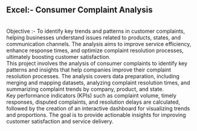 ## Excel:- Consumer Complaint Analysis
<br>
Objective :- To identify key trends and patterns in customer complaints, helping businesses understand issues related to products, states, and communication channels. The analysis aims to improve service efficiency, enhance response times, and optimize complaint resolution processes, ultimately boosting customer satisfaction.
<br>
This project involves the analysis of consumer complaints to identify key patterns and insights that help companies improve their complaint resolution processes. The analysis covers data preparation, including merging and mapping datasets, analyzing complaint resolution times, and summarizing complaint trends by company, product, and state.
<br>
Key performance indicators (KPIs) such as complaint volume, timely responses, disputed complaints, and resolution delays are calculated, followed by the creation of an interactive dashboard for visualizing trends and proportions. The goal is to provide actionable insights for improving customer satisfaction and service delivery.
